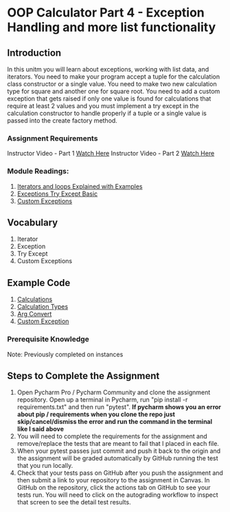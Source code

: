 # OOP Calculator Part 4 - Exception Handling and more list functionality

## Introduction

In this unitm you will learn about exceptions, working with list data, and iterators. You need to make your program
accept a tuple for the calculation class constructor or a single value. You need to make two new calculation type for
square and another one for square root. You need to add a custom exception that gets raised if only one value is found
for calculations that require at least 2 values and you must implement a try except in the calculation constructor to
handle properly if a tuple or a single value is passed into the create factory method.

### Assignment Requirements

Instructor Video - Part 1 [Watch Here](https://youtu.be/W3vSEZ9IT8E)
Instructor Video - Part 2 [Watch Here](https://youtu.be/8C5Q5zCCSLw)

### Module Readings:

1. [Iterators and loops Explained with Examples](https://anandology.com/python-practice-book/iterators.html)
2. [Exceptions Try Except Basic](https://pythonbasics.org/try-except/)
3. [Custom Exceptions](https://www.programiz.com/python-programming/user-defined-exception)


## Vocabulary

1. Iterator
2. Exception
3. Try Except
4. Custom Exceptions

## Example Code
1. [Calculations](calculations.png)
2. [Calculation Types](calculation_types.png)
3. [Arg Convert](convert.png)
4. [Custom Exception](custom_exception.png)

### Prerequisite Knowledge

Note: Previously completed on instances

## Steps to Complete the Assignment

1. Open Pycharm Pro / Pycharm Community and clone the assignment repository. Open up a terminal in Pycharm, run "pip
   install -r requirements.txt" and then run "pytest".  **If pycharm shows you an error about pip / requirements when
   you clone the repo just skip/cancel/dismiss the error and run the command in the terminal like I said above**
2. You will need to complete the requirements for the assignment and remove/replace the tests that are meant to fail
   that I placed in each file.
3. When your pytest passes just commit and push it back to the origin and the assignment will be graded automatically by
   GitHub running the test that you run locally.
4. Check that your tests pass on GitHub after you push the assignment and then submit a link to your repository to the
   assignment in Canvas. In GitHub on the repository, click the actions tab on GitHub to see your tests run. You will
   need to click on the autograding workflow to inspect that screen to see the detail test results.


